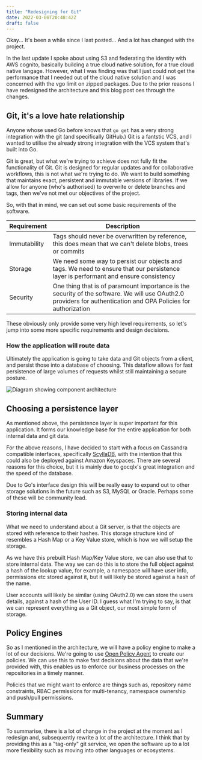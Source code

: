 ```yaml
---
title: "Redesigning for Git"
date: 2022-03-08T20:48:42Z
draft: false
---
```


Okay... It's been a while since I last posted... And a lot has changed with the project.

In the last update I spoke about using S3 and federating the identity with AWS cognito, basically building a true cloud native solution, for a true cloud native langage. However, what I was finding was that I just could not get the performance that I needed out of the cloud native solution and I was concerned with the vgo limit on zipped packages. Due to the prior reasons I have redesigned the architecture and this blog post oes through the changes.

## Git, it's a love hate relationship

Anyone whose used Go before knows that `go get` has a very strong integration with the git (and specifically GitHub.) Git is a fantstic VCS, and I wanted to utilise the already strong integration with the VCS system that's built into Go.

Git is great, but what we're trying to achieve does not fully fit the functionality of Git. Git is designed for regular updates and for collaborative workflows, this is not what we're trying to do. We want to build something that maintains exact, persistent and immutable versions of libraries. If we allow for anyone (who's authorised) to overwrite or delete branches and tags, then we've not met our objectives of the project.

So, with that in mind, we can set out some basic requirements of the software.

| Requirement  | Description                                                                                                                                                     |
|--------------|-----------------------------------------------------------------------------------------------------------------------------------------------------------------|
| Immutability | Tags should never be overwritten by reference, this does mean that we can't delete blobs, trees or commits                                                      |
| Storage      | We need some way to persist our objects and tags. We need to ensure that our persistence layer is performant and ensure consistency                             |
| Security     | One thing that is of paramount importance is the security of the software. We will use OAuth2.0 providers for authentication and OPA Policies for authorization | 

These obviously only provide some very high level requirements, so let's jump into some more specific requirements and design decisions.

### How the application will route data

Ultimately the application is going to take data and Git objects from a client, and persist those into a database of choosing. This dataflow allows for fast persistence of large volumes of requests whilst still maintaining a secure posture.

![Diagram showing component architecture](/2022-03-08-redesign-for-git-architecture.jpg)

## Choosing a persistence layer

As mentioned above, the persistence layer is super important for this application. It forms our knowledge base for the entire application for both internal data and git data.

For the above reasons, I have decided to start with a focus on Cassandra compatible interfaces, specifically [ScyllaDB](https://www.scylladb.com/), with the intention that this could also be deployed against Amazon Keyspaces. There are several reasons for this choice, but it is mainly due to gocqlx's great integration and the speed of the database.

Due to Go's interface design this will be really easy to expand out to other storage solutions in the future such as S3, MySQL or Oracle. Perhaps some of these will be community lead.

### Storing internal data

What we need to understand about a Git server, is that the objects are stored with reference to their hashes. This storage structure kind of resembles a Hash Map or a Key Value store, which is how we will setup the storage.

As we have this prebuilt Hash Map/Key Value store, we can also use that to store internal data. The way we can do this is to store the full object against a hash of the lookup value, for example, a namespace will have user info, permissions etc stored against it, but it will likely be stored against a hash of the name.

User accounts will likely be similar (using OAuth2.0) we can store the users details, against a hash of the User ID. I guess what I'm trying to say, is that we can represent everything as a Git object, our most simple form of storage.

## Policy Engines

So as I mentioned in the architecture, we will have a policy engine to make a lot of our decisions. We're going to use [Open Policy Agent](https://www.openpolicyagent.org/) to create our policies. We can use this to make fast decisions about the data that we're provided with, this enables us to enforce our business processes on the repositories in a timely manner.

Policies that we might want to enforce are things such as, repository name constraints, RBAC permissions for multi-tenancy, namespace ownership and push/pull permissions.

## Summary

To summarise, there is a lot of change in the project at the moment as I redesign and, subsequently rewrite a lot of the architecture. I think that by providing this as a "tag-only" git service, we open the software up to a lot more flexibility such as moving into other languages or ecosystems.